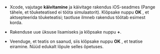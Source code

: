 
* Xcode, vajutage **käivitamine** ja käivitage rakendus iOS-seadmes (Pange tähele, et tõuketeatised ei tööta simulaatorit). Klõpsake nuppu **OK** , et aktsepteerida tõuketeatisi; taotluse ilmneb rakendus töötab esimest korda.

* Rakenduse uue üksuse lisamiseks ja klõpsake nuppu **+**.

* Veenduge, et teatis on saanud, siis klõpsake nuppu **OK** , et teatise eiramine. Nüüd edukalt lõpule selles õpetuses.
